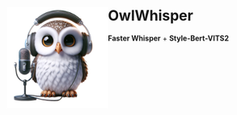 
<h1>
<img src="https://raw.githubusercontent.com/Sunwood-ai-labs/OwlWhisper/main/docs/OwlWhisper.png" height=200px align="left"/>
OwlWhisper <br>
</h1>

**Faster Whisper** + **Style-Bert-VITS2**
